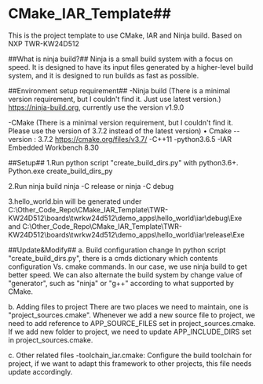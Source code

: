 # CMake_IAR_Template##
This is the project template to use CMake, IAR and Ninja build. Based on NXP TWR-KW24D512

##What is ninja build?##
Ninja is a small build system with a focus on speed. It is designed to have its input files generated by a higher-level build system, and it is designed to run builds as fast as possible.

##Environment setup requirement##
-Ninja build (There is a minimal version requirement, but I couldn't find it. Just use latest version.)
https://ninja-build.org, currently use the version v1.9.0

-CMake (There is a minimal version requirement, but I couldn't find it. Please use the version of 3.7.2 instead of the latest version)
	• Cmake --version   : 3.7.2
	https://cmake.org/files/v3.7/
-C++11
-python3.6.5
-IAR Embedded Workbench 8.30

##Setup##
1.Run python script "create_build_dirs.py" with python3.6+.
  Python.exe create_build_dirs_py
  
2.Run ninja build 
  ninja -C release
  or
  ninja -C debug
  
3.hello_world.bin will be generated under C:\Other_Code_Repo\CMake_IAR_Template\TWR-KW24D512\boards\twrkw24d512\demo_apps\hello_world\iar\debug\Exe
and C:\Other_Code_Repo\CMake_IAR_Template\TWR-KW24D512\boards\twrkw24d512\demo_apps\hello_world\iar\release\Exe

##Update&Modify##
a. Build configuration change
In python script "create_build_dirs.py", there is a cmds dictionary which contents configuration Vs. cmake commands. In our case, we use ninja build to get better speed. We can also alternate the build system by change value of "generator", such as "ninja" or "g++" according to what supported by CMake.

b. Adding files to project
There are two places we need to maintain, one is "project_sources.cmake". Whenever we add a new source file to project, we need to add reference to APP_SOURCE_FILES set in project_sources.cmake. If we add new folder to project, we need to update APP_INCLUDE_DIRS set in project_sources.cmake.

c. Other related files
-toolchain_iar.cmake: Configure the build toolchain for project, if we want to adapt this framework to other projects, this file needs update accordingly.



